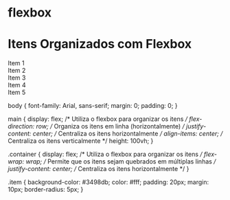 # flexbox
<!DOCTYPE html>
<html lang="pt-br">
<head>
    <meta charset="UTF-8">
    <meta name="viewport" content="width=device-width, initial-scale=1.0">
    <title>Exemplo Flexbox</title>
    <link rel="stylesheet" href="styles.css">
</head>
<body>

<main>
    <h1>Itens Organizados com Flexbox</h1>
    <div class="container">
        <div class="item">Item 1</div>
        <div class="item">Item 2</div>
        <div class="item">Item 3</div>
        <div class="item">Item 4</div>
        <div class="item">Item 5</div>
    </div>
</main>

</body>
</html>


body {
    font-family: Arial, sans-serif;
    margin: 0;
    padding: 0;
}

main {
    display: flex; /* Utiliza o flexbox para organizar os itens */
    flex-direction: row; /* Organiza os itens em linha (horizontalmente) */
    justify-content: center; /* Centraliza os itens horizontalmente */
    align-items: center; /* Centraliza os itens verticalmente */
    height: 100vh;
}

.container {
    display: flex; /* Utiliza o flexbox para organizar os itens */
    flex-wrap: wrap; /* Permite que os itens sejam quebrados em múltiplas linhas */
    justify-content: center; /* Centraliza os itens horizontalmente */
}

.item {
    background-color: #3498db;
    color: #fff;
    padding: 20px;
    margin: 10px;
    border-radius: 5px;
}
